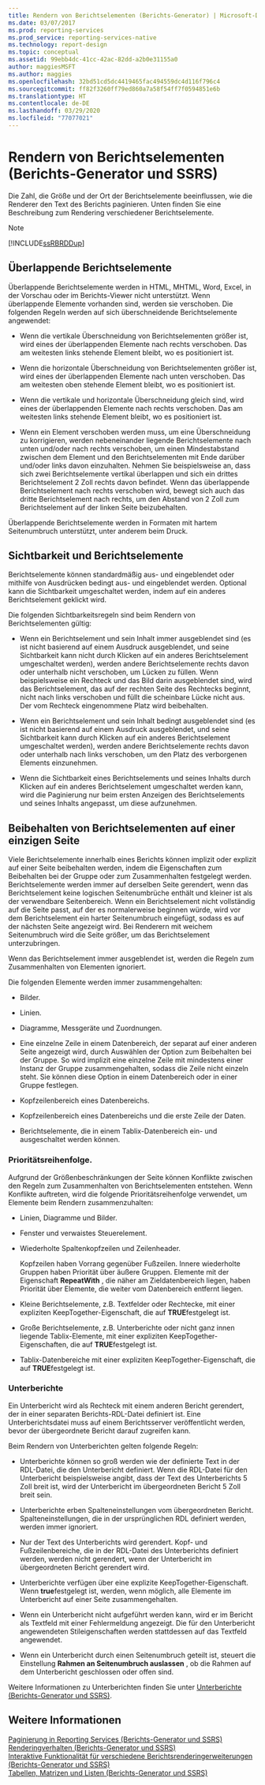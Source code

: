 ```yaml
---
title: Rendern von Berichtselementen (Berichts-Generator) | Microsoft-Dokumentation
ms.date: 03/07/2017
ms.prod: reporting-services
ms.prod_service: reporting-services-native
ms.technology: report-design
ms.topic: conceptual
ms.assetid: 99ebb4dc-41cc-42ac-82dd-a2b0e31155a0
author: maggiesMSFT
ms.author: maggies
ms.openlocfilehash: 32bd51cd5dc4419465fac494559dc4d116f796c4
ms.sourcegitcommit: ff82f3260ff79ed860a7a58f54ff7f0594851e6b
ms.translationtype: HT
ms.contentlocale: de-DE
ms.lasthandoff: 03/29/2020
ms.locfileid: "77077021"
---
```

# <a name="rendering-report-items-report-builder-and-ssrs"></a>Rendern von Berichtselementen (Berichts-Generator und SSRS)
  Die Zahl, die Größe und der Ort der Berichtselemente beeinflussen, wie die Renderer den Text des Berichts paginieren. Unten finden Sie eine Beschreibung zum Rendering verschiedener Berichtselemente.  
  
> [!NOTE]  
>  [!INCLUDE[ssRBRDDup](../../includes/ssrbrddup-md.md)]  
  
## <a name="overlapping-report-items"></a>Überlappende Berichtselemente  
 Überlappende Berichtselemente werden in HTML, MHTML, Word, Excel, in der Vorschau oder im Berichts-Viewer nicht unterstützt. Wenn überlappende Elemente vorhanden sind, werden sie verschoben. Die folgenden Regeln werden auf sich überschneidende Berichtselemente angewendet:  
  
-   Wenn die vertikale Überschneidung von Berichtselementen größer ist, wird eines der überlappenden Elemente nach rechts verschoben. Das am weitesten links stehende Element bleibt, wo es positioniert ist.  
  
-   Wenn die horizontale Überschneidung von Berichtselementen größer ist, wird eines der überlappenden Elemente nach unten verschoben. Das am weitesten oben stehende Element bleibt, wo es positioniert ist.  
  
-   Wenn die vertikale und horizontale Überschneidung gleich sind, wird eines der überlappenden Elemente nach rechts verschoben. Das am weitesten links stehende Element bleibt, wo es positioniert ist.  
  
-   Wenn ein Element verschoben werden muss, um eine Überschneidung zu korrigieren, werden nebeneinander liegende Berichtselemente nach unten und/oder nach rechts verschoben, um einen Mindestabstand zwischen dem Element und den Berichtselementen mit Ende darüber und/oder links davon einzuhalten. Nehmen Sie beispielsweise an, dass sich zwei Berichtselemente vertikal überlappen und sich ein drittes Berichtselement 2 Zoll rechts davon befindet. Wenn das überlappende Berichtselement nach rechts verschoben wird, bewegt sich auch das dritte Berichtselement nach rechts, um den Abstand von 2 Zoll zum Berichtselement auf der linken Seite beizubehalten.  
  
 Überlappende Berichtselemente werden in Formaten mit hartem Seitenumbruch unterstützt, unter anderem beim Druck.  
  
## <a name="visibility-and-report-items"></a>Sichtbarkeit und Berichtselemente  
 Berichtselemente können standardmäßig aus- und eingeblendet oder mithilfe von Ausdrücken bedingt aus- und eingeblendet werden. Optional kann die Sichtbarkeit umgeschaltet werden, indem auf ein anderes Berichtselement geklickt wird.  
  
 Die folgenden Sichtbarkeitsregeln sind beim Rendern von Berichtselementen gültig:  
  
-   Wenn ein Berichtselement und sein Inhalt immer ausgeblendet sind (es ist nicht basierend auf einem Ausdruck ausgeblendet, und seine Sichtbarkeit kann nicht durch Klicken auf ein anderes Berichtselement umgeschaltet werden), werden andere Berichtselemente rechts davon oder unterhalb nicht verschoben, um Lücken zu füllen. Wenn beispielsweise ein Rechteck und das Bild darin ausgeblendet sind, wird das Berichtselement, das auf der rechten Seite des Rechtecks beginnt, nicht nach links verschoben und füllt die scheinbare Lücke nicht aus. Der vom Rechteck eingenommene Platz wird beibehalten.  
  
-   Wenn ein Berichtselement und sein Inhalt bedingt ausgeblendet sind (es ist nicht basierend auf einem Ausdruck ausgeblendet, und seine Sichtbarkeit kann durch Klicken auf ein anderes Berichtselement umgeschaltet werden), werden andere Berichtselemente rechts davon oder unterhalb nach links verschoben, um den Platz des verborgenen Elements einzunehmen.  
  
-   Wenn die Sichtbarkeit eines Berichtselements und seines Inhalts durch Klicken auf ein anderes Berichtselement umgeschaltet werden kann, wird die Paginierung nur beim ersten Anzeigen des Berichtselements und seines Inhalts angepasst, um diese aufzunehmen.  
  
## <a name="keeping-report-items-together-on-a-single-page"></a>Beibehalten von Berichtselementen auf einer einzigen Seite  
 Viele Berichtselemente innerhalb eines Berichts können implizit oder explizit auf einer Seite beibehalten werden, indem die Eigenschaften zum Beibehalten bei der Gruppe oder zum Zusammenhalten festgelegt werden. Berichtselemente werden immer auf derselben Seite gerendert, wenn das Berichtselement keine logischen Seitenumbrüche enthält und kleiner ist als der verwendbare Seitenbereich. Wenn ein Berichtselement nicht vollständig auf die Seite passt, auf der es normalerweise beginnen würde, wird vor dem Berichtselement ein harter Seitenumbruch eingefügt, sodass es auf der nächsten Seite angezeigt wird. Bei Renderern mit weichem Seitenumbruch wird die Seite größer, um das Berichtselement unterzubringen.  
  
 Wenn das Berichtselement immer ausgeblendet ist, werden die Regeln zum Zusammenhalten von Elementen ignoriert.  
  
 Die folgenden Elemente werden immer zusammengehalten:  
  
-   Bilder.  
  
-   Linien.  
  
-   Diagramme, Messgeräte und Zuordnungen.  
  
-   Eine einzelne Zeile in einem Datenbereich, der separat auf einer anderen Seite angezeigt wird, durch Auswählen der Option zum Beibehalten bei der Gruppe. So wird implizit eine einzelne Zeile mit mindestens einer Instanz der Gruppe zusammengehalten, sodass die Zeile nicht einzeln steht. Sie können diese Option in einem Datenbereich oder in einer Gruppe festlegen.  
  
-   Kopfzeilenbereich eines Datenbereichs.  
  
-   Kopfzeilenbereich eines Datenbereichs und die erste Zeile der Daten.  
  
-   Berichtselemente, die in einem Tablix-Datenbereich ein- und ausgeschaltet werden können.  
  
### <a name="priority-order"></a>Prioritätsreihenfolge.  
 Aufgrund der Größenbeschränkungen der Seite können Konflikte zwischen den Regeln zum Zusammenhalten von Berichtselementen entstehen. Wenn Konflikte auftreten, wird die folgende Prioritätsreihenfolge verwendet, um Elemente beim Rendern zusammenzuhalten:  
  
-   Linien, Diagramme und Bilder.  
  
-   Fenster und verwaistes Steuerelement.  
  
-   Wiederholte Spaltenkopfzeilen und Zeilenheader.  
  
     Kopfzeilen haben Vorrang gegenüber Fußzeilen. Innere wiederholte Gruppen haben Priorität über äußere Gruppen. Elemente mit der Eigenschaft **RepeatWith** , die näher am Zieldatenbereich liegen, haben Priorität über Elemente, die weiter vom Datenbereich entfernt liegen.  
  
-   Kleine Berichtselemente, z.B. Textfelder oder Rechtecke, mit einer expliziten KeepTogether-Eigenschaft, die auf **TRUE**festgelegt ist.  
  
-   Große Berichtselemente, z.B. Unterberichte oder nicht ganz innen liegende Tablix-Elemente, mit einer expliziten KeepTogether-Eigenschaften, die auf **TRUE**festgelegt ist.  
  
-   Tablix-Datenbereiche mit einer expliziten KeepTogether-Eigenschaft, die auf **TRUE**festgelegt ist.  
  
### <a name="subreports"></a>Unterberichte  
 Ein Unterbericht wird als Rechteck mit einem anderen Bericht gerendert, der in einer separaten Berichts-RDL-Datei definiert ist. Eine Unterberichtsdatei muss auf einem Berichtsserver veröffentlicht werden, bevor der übergeordnete Bericht darauf zugreifen kann.  
  
 Beim Rendern von Unterberichten gelten folgende Regeln:  
  
-   Unterberichte können so groß werden wie der definierte Text in der RDL-Datei, die den Unterbericht definiert. Wenn die RDL-Datei für den Unterbericht beispielsweise angibt, dass der Text des Unterberichts 5 Zoll breit ist, wird der Unterbericht im übergeordneten Bericht 5 Zoll breit sein.  
  
-   Unterberichte erben Spalteneinstellungen vom übergeordneten Bericht. Spalteneinstellungen, die in der ursprünglichen RDL definiert werden, werden immer ignoriert.  
  
-   Nur der Text des Unterberichts wird gerendert. Kopf- und Fußzeilenbereiche, die in der RDL-Datei des Unterberichts definiert werden, werden nicht gerendert, wenn der Unterbericht im übergeordneten Bericht gerendert wird.  
  
-   Unterberichte verfügen über eine explizite KeepTogether-Eigenschaft. Wenn **true**festgelegt ist, werden, wenn möglich, alle Elemente im Unterbericht auf einer Seite zusammengehalten.  
  
-   Wenn ein Unterbericht nicht aufgeführt werden kann, wird er im Bericht als Textfeld mit einer Fehlermeldung angezeigt. Die für den Unterbericht angewendeten Stileigenschaften werden stattdessen auf das Textfeld angewendet.  
  
-   Wenn ein Unterbericht durch einen Seitenumbruch geteilt ist, steuert die Einstellung **Rahmen an Seitenumbruch auslassen** , ob die Rahmen auf dem Unterbericht geschlossen oder offen sind.  
  
 Weitere Informationen zu Unterberichten finden Sie unter [Unterberichte (Berichts-Generator und SSRS)](../../reporting-services/report-design/subreports-report-builder-and-ssrs.md).  
  
## <a name="see-also"></a>Weitere Informationen  
 [Paginierung in Reporting Services &#40;Berichts-Generator und SSRS&#41;](../../reporting-services/report-design/pagination-in-reporting-services-report-builder-and-ssrs.md)   
 [Renderingverhalten (Berichts-Generator und SSRS)](../../reporting-services/report-design/rendering-behaviors-report-builder-and-ssrs.md)   
 [Interaktive Funktionalität für verschiedene Berichtsrenderingerweiterungen &#40;Berichts-Generator und SSRS&#41;](../../reporting-services/report-builder/interactive-functionality-different-report-rendering-extensions.md)   
 [Tabellen, Matrizen und Listen &#40;Berichts-Generator und SSRS&#41;](../../reporting-services/report-design/tables-matrices-and-lists-report-builder-and-ssrs.md)  
  
  
